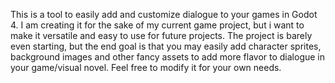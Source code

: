 This is a tool to easily add and customize dialogue to your games in Godot 4.
I am creating it for the sake of my current game project, but i want to make it versatile and easy to use for future projects.
The project is barely even starting, but the end goal is that you may easily add character sprites, background images and other fancy assets to add more flavor to dialogue in your game/visual novel.
Feel free to modify it for your own needs.
